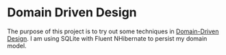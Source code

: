 Domain Driven Design
====================

The purpose of this project is to try out some techniques in [Domain-Driven Design](http://domaindrivendesign.org/).
I am using SQLite with Fluent NHibernate to persist my domain model.